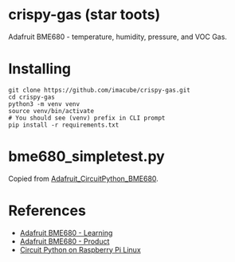 # crispy-gas (star toots)
Adafruit BME680 - temperature, humidity, pressure, and VOC Gas.

# Installing

```shell script
git clone https://github.com/imacube/crispy-gas.git
cd crispy-gas
python3 -m venv venv
source venv/bin/activate
# You should see (venv) prefix in CLI prompt
pip install -r requirements.txt
```

# bme680_simpletest.py
Copied from [Adafruit_CircuitPython_BME680](https://github.com/adafruit/Adafruit_CircuitPython_BME680).

# References
- [Adafruit BME680 - Learning](https://learn.adafruit.com/adafruit-bme680-humidity-temperature-barometic-pressure-voc-gas/overview)
- [Adafruit BME680 - Product](https://www.adafruit.com/product/3660)
- [Circuit Python on Raspberry Pi Linux](https://learn.adafruit.com/circuitpython-on-raspberrypi-linux/installing-circuitpython-on-raspberry-pi)